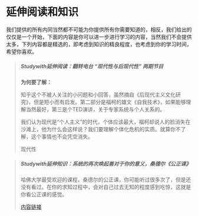# 延伸阅读和知识

我们提供的所有内同当然都不可能为你提供所有你需要知道的，相反，我们给出的仅仅是一个开始，下面的内容是你可以进一步进行学习的内容，当然我们不会提供太多，下列内容都是精选的，即考虑到知识的精良程度，也考虑到你的学习时间，希望你喜欢。

> ##### Studywith延伸阅读：翻转电台 “现代性与后现代性” 两期节目
>
> **为何要了解：**
>
> 知乎这个不被人关注的小问题和小回答，虽然摘自《后现代主义文化研究》，但是短小而有启发。第二部分是福柯的雄文《自我技术》，如果能够理解当然最好，第三是个TED演讲，关于专家系统与个人关系的。
>
> 我们认为现代是“个人主义”的时代，个体应该最大，福柯却说人的脸消失在沙滩上，他为什么会这样说？我们要理解个体化危机的实质。就算你不了解，这个事情也不会凭空消失。
>
> 现代性

> ##### Studywith延伸知识：系统的再次唤起善对于你的意义，桑德尔《公正课》
>
> 哈佛大学最受欢迎的课程，桑德尔的公正课，你可能听过很多次了，但是还没有看过。在你的求知过程中，会对自己过去无知的程度感到吃惊，这就是你看公正课的感觉。
>
> [内容链接](http://open.163.com/special/justice/)




